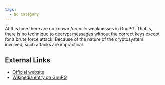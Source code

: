 ```yaml
---
tags:
  - No Category
---
```

At this time there are no known *forensic* weaknesses in GnuPG. That is,
there is no technique to decrypt messages without the correct keys
except for a brute force attack. Because of the nature of the
cryptosystem involved, such attacks are impractical.

## External Links

- [Official website](http://www.gnupg.org/)
- [Wikipedia entry on GnuPG](http://en.wikipedia.org/wiki/Gnupg)